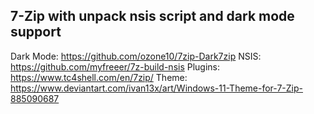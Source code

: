 ## 7-Zip with unpack nsis script and dark mode support 

Dark Mode: https://github.com/ozone10/7zip-Dark7zip
NSIS: https://github.com/myfreeer/7z-build-nsis
Plugins: https://www.tc4shell.com/en/7zip/
Theme: https://www.deviantart.com/ivan13x/art/Windows-11-Theme-for-7-Zip-885090687
